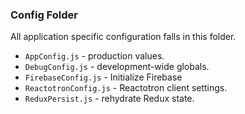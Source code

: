 ### Config Folder
All application specific configuration falls in this folder.

* `AppConfig.js` - production values.
* `DebugConfig.js` - development-wide globals.
* `FirebaseConfig.js` - Initialize Firebase
* `ReactotronConfig.js` - Reactotron client settings.
* `ReduxPersist.js` - rehydrate Redux state.
